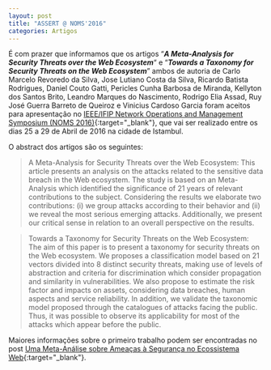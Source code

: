 ```yaml
---
layout: post
title: "ASSERT @ NOMS'2016"
categories: Artigos
---
```


É com prazer que informamos que os artigos “_**A Meta-Analysis for Security Threats over the Web Ecosystem**_“ e “_**Towards a Taxonomy for Security Threats on the Web Ecosystem**_” ambos de autoria de Carlo Marcelo Revoredo da Silva, Jose Lutiano Costa da Silva, Ricardo Batista Rodrigues, Daniel Couto Gatti, Pericles Cunha Barbosa de Miranda, Kellyton dos Santos Brito, Leandro Marques do Nascimento, Rodrigo Elia Assad, Ruy José Guerra Barreto de Queiroz e Vinicius Cardoso Garcia foram aceitos para apresentação no [IEEE/IFIP Network Operations and Management Symposium (NOMS 2016)](http://noms2016.ieee-noms.org/){:target="_blank"}, que vai ser realizado entre os dias 25 a 29 de Abril de 2016 na cidade de Istambul.

O abstract dos artigos são os seguintes:

> A Meta-Analysis for Security Threats over the Web Ecosystem: This article presents an analysis on the attacks related to the sensitive data breach in the Web ecosystem. The study is based on an Meta-Analysis which identified the significance of 21 years of relevant contributions to the subject. Considering the results we elaborate two contributions: (i) we group attacks according to their behavior and (ii) we reveal the most serious emerging attacks. Additionally, we present our critical sense in relation to an overall perspective on the results.

> Towards a Taxonomy for Security Threats on the Web Ecosystem: The aim of this paper is to present a taxonomy for security threats on the Web ecosystem. We proposes a classification model based on 21 vectors divided into 8 distinct security threats, making use of levels of abstraction and criteria for discrimination which consider propagation and similarity in vulnerabilities. We also propose to estimate the risk factor and impacts on assets, considering data breaches, human aspects and service reliability. In addition, we validate the taxonomic model proposed through the catalogues of attacks facing the public. Thus, it was possible to observe its applicability for most of the attacks which appear before the public.

Maiores informações sobre o primeiro trabalho podem ser encontradas no post [Uma Meta-Análise sobre Ameaças à Segurança no Ecossistema Web](artigos/2015/12/24/uma-meta-analise-sobre-ameacas-a-seguranca-no.html){:target="_blank"}.
